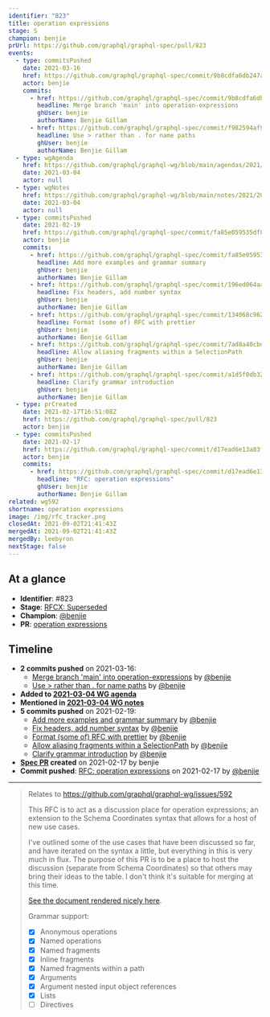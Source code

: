 ```yaml
---
identifier: "823"
title: operation expressions
stage: S
champion: benjie
prUrl: https://github.com/graphql/graphql-spec/pull/823
events:
  - type: commitsPushed
    date: 2021-03-16
    href: https://github.com/graphql/graphql-spec/commit/9b8cdfa6db247a6dc9b6e9cda5a4b7313570f869
    actor: benjie
    commits:
      - href: https://github.com/graphql/graphql-spec/commit/9b8cdfa6db247a6dc9b6e9cda5a4b7313570f869
        headline: Merge branch 'main' into operation-expressions
        ghUser: benjie
        authorName: Benjie Gillam
      - href: https://github.com/graphql/graphql-spec/commit/f982594af97e66591729124e4670e4b965c5f7bb
        headline: Use > rather than . for name paths
        ghUser: benjie
        authorName: Benjie Gillam
  - type: wgAgenda
    href: https://github.com/graphql/graphql-wg/blob/main/agendas/2021/2021-03-04.md
    date: 2021-03-04
    actor: null
  - type: wgNotes
    href: https://github.com/graphql/graphql-wg/blob/main/notes/2021/2021-03-04.md
    date: 2021-03-04
    actor: null
  - type: commitsPushed
    date: 2021-02-19
    href: https://github.com/graphql/graphql-spec/commit/fa85e059535df8e7525b957f635b0e577b65c2cc
    actor: benjie
    commits:
      - href: https://github.com/graphql/graphql-spec/commit/fa85e059535df8e7525b957f635b0e577b65c2cc
        headline: Add more examples and grammar summary
        ghUser: benjie
        authorName: Benjie Gillam
      - href: https://github.com/graphql/graphql-spec/commit/196ed064aa4a4c6a820a64013a731bd574f940e2
        headline: Fix headers, add number syntax
        ghUser: benjie
        authorName: Benjie Gillam
      - href: https://github.com/graphql/graphql-spec/commit/134068c96297cf618c796d9355d60ec650591cf1
        headline: Format (some of) RFC with prettier
        ghUser: benjie
        authorName: Benjie Gillam
      - href: https://github.com/graphql/graphql-spec/commit/7ad8a40cbd65597ef827f0db21b1d410240a15a7
        headline: Allow aliasing fragments within a SelectionPath
        ghUser: benjie
        authorName: Benjie Gillam
      - href: https://github.com/graphql/graphql-spec/commit/a1d5f0db3241557c0540f76e6d1d1c6348e5a88a
        headline: Clarify grammar introduction
        ghUser: benjie
        authorName: Benjie Gillam
  - type: prCreated
    date: 2021-02-17T16:51:08Z
    href: https://github.com/graphql/graphql-spec/pull/823
    actor: benjie
  - type: commitsPushed
    date: 2021-02-17
    href: https://github.com/graphql/graphql-spec/commit/d17ead6e13a83f86f1a102fb527ac5c5e5f80b50
    actor: benjie
    commits:
      - href: https://github.com/graphql/graphql-spec/commit/d17ead6e13a83f86f1a102fb527ac5c5e5f80b50
        headline: "RFC: operation expressions"
        ghUser: benjie
        authorName: Benjie Gillam
related: wg592
shortname: operation expressions
image: /img/rfc_tracker.png
closedAt: 2021-09-02T21:41:43Z
mergedAt: 2021-09-02T21:41:43Z
mergedBy: leebyron
nextStage: false
---
```


## At a glance

- **Identifier**: #823
- **Stage**: [RFCX: Superseded](https://github.com/graphql/graphql-spec/blob/main/CONTRIBUTING.md#stage-x-rejected)
- **Champion**: [@benjie](https://github.com/benjie)
- **PR**: [operation expressions](https://github.com/graphql/graphql-spec/pull/823)

<!-- BEGIN_CUSTOM_TEXT -->



<!-- END_CUSTOM_TEXT -->

## Timeline

- **2 commits pushed** on 2021-03-16:
  - [Merge branch 'main' into operation-expressions](https://github.com/graphql/graphql-spec/commit/9b8cdfa6db247a6dc9b6e9cda5a4b7313570f869) by [@benjie](https://github.com/benjie)
  - [Use &#x3e; rather than . for name paths](https://github.com/graphql/graphql-spec/commit/f982594af97e66591729124e4670e4b965c5f7bb) by [@benjie](https://github.com/benjie)
- **Added to [2021-03-04 WG agenda](https://github.com/graphql/graphql-wg/blob/main/agendas/2021/2021-03-04.md)**
- **Mentioned in [2021-03-04 WG notes](https://github.com/graphql/graphql-wg/blob/main/notes/2021/2021-03-04.md)**
- **5 commits pushed** on 2021-02-19:
  - [Add more examples and grammar summary](https://github.com/graphql/graphql-spec/commit/fa85e059535df8e7525b957f635b0e577b65c2cc) by [@benjie](https://github.com/benjie)
  - [Fix headers, add number syntax](https://github.com/graphql/graphql-spec/commit/196ed064aa4a4c6a820a64013a731bd574f940e2) by [@benjie](https://github.com/benjie)
  - [Format (some of) RFC with prettier](https://github.com/graphql/graphql-spec/commit/134068c96297cf618c796d9355d60ec650591cf1) by [@benjie](https://github.com/benjie)
  - [Allow aliasing fragments within a SelectionPath](https://github.com/graphql/graphql-spec/commit/7ad8a40cbd65597ef827f0db21b1d410240a15a7) by [@benjie](https://github.com/benjie)
  - [Clarify grammar introduction](https://github.com/graphql/graphql-spec/commit/a1d5f0db3241557c0540f76e6d1d1c6348e5a88a) by [@benjie](https://github.com/benjie)
- **[Spec PR](https://github.com/graphql/graphql-spec/pull/823) created** on 2021-02-17 by benjie
- **Commit pushed**: [RFC: operation expressions](https://github.com/graphql/graphql-spec/commit/d17ead6e13a83f86f1a102fb527ac5c5e5f80b50) on 2021-02-17 by [@benjie](https://github.com/benjie)

<!-- VERBATIM -->

---

> Relates to https://github.com/graphql/graphql-wg/issues/592
> 
> This RFC is to act as a discussion place for operation expressions; an extension to the Schema Coordinates syntax that allows for a host of new use cases.
> 
> I've outlined some of the use cases that have been discussed so far, and have iterated on the syntax a little, but everything in this is very much in flux. The purpose of this PR is to be a place to host the discussion (separate from Schema Coordinates) so that others may bring their ideas to the table. I don't think it's suitable for merging at this time.
> 
> [See the document rendered nicely here](https://github.com/benjie/graphql-spec/blob/operation-expressions/rfcs/OperationExpressions.md).
> 
> Grammar support:
> 
> - [x] Anonymous operations
> - [x] Named operations
> - [x] Named fragments
> - [x] Inline fragments
> - [x] Named fragments within a path
> - [x] Arguments
> - [x] Argument nested input object references
> - [x] Lists
> - [ ] Directives
